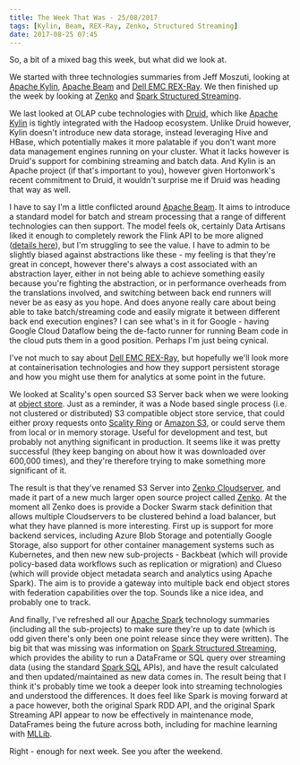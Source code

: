```yaml
---
title: The Week That Was - 25/08/2017
tags: [Kylin, Beam, REX-Ray, Zenko, Structured Streaming]
date: 2017-08-25 07:45
---
```

So, a bit of a mixed bag this week, but what did we look at.

We started with three technologies summaries from Jeff Moszuti, looking at [Apache Kylin](/technologies/apache-kylin/), [Apache Beam](/technologies/apache-beam/) and [Dell EMC REX-Ray](/technologies/rex-ray/).  We then finished up the week by looking at [Zenko](/technologies/zenko/) and [Spark Structured Streaming](/technologies/apache-spark/structured-streaming/).
<!--more-->

We last looked at OLAP cube technologies with [Druid](/technologies/druid), which like [Apache Kylin](/technologies/apache-kylin/) is tightly integrated with the Hadoop ecosystem.  Unlike Druid however, Kylin doesn't introduce new data storage, instead leveraging Hive and HBase, which potentially makes it more palatable if you don't want more data management engines running on your cluster.  What it lacks however is Druid's support for combining streaming and batch data.  And Kylin is an Apache project (if that's important to you), however given Hortonwork's recent commitment to Druid, it wouldn't surprise me if Druid was heading that way as well.

I have to say I'm a little conflicted around [Apache Beam](/technologies/apache-beam/).  It aims to introduce a standard model for batch and stream processing that a range of different technologies can then support.  The model feels ok, certainly Data Artisans liked it enough to completely rework the Flink API to be more aligned ([details here](https://data-artisans.com/blog/why-apache-beam)), but I'm struggling to see the value.  I have to admin to be slightly biased against abstractions like these - my feeling is that they're great in concept, however there's always a cost associated with an abstraction layer, either in not being able to achieve something easily because you're fighting the abstraction, or in performance overheads from the translations involved, and switching between back end runners will never be as easy as you hope.  And does anyone really care about being able to take batch/streaming code and easily migrate it between different back end execution engines?  I can see what's in it for Google - having Google Cloud Dataflow being the de-facto runner for running Beam code in the cloud puts them in a good position.  Perhaps I'm just being cynical.

I've not much to say about [Dell EMC REX-Ray](/technologies/rex-ray/), but hopefully we'll look more at containerisation technologies and how they support persistent storage and how you might use them for analytics at some point in the future.

We looked at Scality's open sourced S3 Server back when we were looking at [object store](/tech-categories/object-stores/).  Just as a reminder, it was a Node based single process (i.e. not clustered or distributed) S3 compatible object store service, that could either proxy requests onto [Scality Ring](/technologies/scality-ring/) or [Amazon S3](/technologies/amazon-s3/), or could serve them from local or in memory storage.  Useful for development and test, but probably not anything significant in production.  It seems like it was pretty successful (they keep banging on about how it was downloaded over 600,000 times), and they're therefore trying to make something more significant of it.

The result is that they've renamed S3 Server into [Zenko Cloudserver](/technologies/zenko/cloudserver/), and made it part of a new much larger open source project called [Zenko](/technologies/zenko/).  At the moment all Zenko does is provide a Docker Swarm stack definition that allows multiple Cloudservers to be clustered behind a load balancer, but what they have planned is more interesting.  First up is support for more backend services, including Azure Blob Storage and potentially Google Storage, also support for other container management systems such as Kubernetes, and then new new sub-projects - Backbeat (which will provide policy-based data workflows such as replication or migration) and Clueso (which will provide object metadata search and analytics using Apache Spark).  The aim is to provide a gateway into multiple back end object stores with federation capabilities over the top.  Sounds like a nice idea, and probably one to track.

And finally, I've refreshed all our [Apache Spark](/technologies/apache-spark/) technology summaries (including all the sub-projects) to make sure they're up to date (which is odd given there's only been one point release since they were written).  The big bit that was missing was information on [Spark Structured Streaming](/technologies/apache-spark/structured-streaming/), which provides the ability to run a DataFrame or SQL query over streaming data (using the standard [Spark SQL](/technologies/apache-spark/spark-sql/) APIs), and have the result calculated and then updated/maintained as new data comes in.  The result being that I think it's probably time we took a deeper look into streaming technologies and understood the differences.  It does feel like Spark is moving forward at a pace however, both the original Spark RDD API, and the original Spark Streaming API appear to now be effectively in maintenance mode, DataFrames being the future across both, including for machine learning with [MLLib](/technologies/apache-spark/mllib/).

Right - enough for next week. See you after the weekend.
